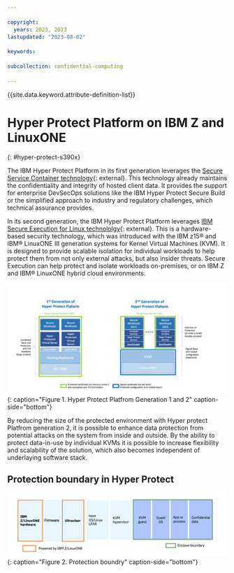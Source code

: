 ```yaml
---

copyright:
  years: 2023, 2023
lastupdated: "2023-08-02"

keywords: 

subcollection: confidential-computing

---
```


{{site.data.keyword.attribute-definition-list}}

# Hyper Protect Platform on IBM Z and LinuxONE
{: #hyper-protect-s390x}


The IBM Hyper Protect Platform in its first generation leverages the [Secure Service Container technology](https://www.ibm.com/downloads/cas/V8XERDQO){: external}. This technology already maintains the confidentiality and integrity of hosted client data. It provides the support for enterprise DevSecOps solutions like the IBM Hyper Protect Secure Build or the simplified approach to industry and regulatory challenges, which technical assurance provides.

In its second generation, the IBM Hyper Protect Platform leverages [IBM Secure Execution for Linux technololgy](https://www.ibm.com/docs/en/linux-on-systems?topic=virtualization-introducing-secure-execution-linux){: external}. This is a hardware-based security technology, which was introduced with the IBM z15® and IBM® LinuxONE III generation systems for Kernel Virtual Machines (KVM). It is designed to provide scalable isolation for individual workloads to help protect them from not only external attacks, but also insider threats. Secure Execution can help protect and isolate workloads on-premises, or on IBM Z and IBM® LinuxONE hybrid cloud environments.

![Hyper Protect Platfrom Generation 1 and 2](../images/hps_gen1_2.png){: caption="Figure 1. Hyper Protect Platfrom Generation 1 and 2" caption-side="bottom"}

 By reducing the size of the protected environment with Hyper protect Platfrom generation 2, it is possible to enhance data protection from potential attacks on the system from inside and outside. By the ability to protect data-in-use by individual KVMs it is possible to increase flexibility and scalability of the solution, which also becomes independent of underlaying software stack.


## Protection boundary in Hyper Protect



![Protection boundary](../images/hyper-protect-boundary.png){: caption="Figure 2. Protection boundry" caption-side="bottom"}